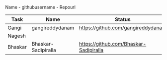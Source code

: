 Name - githubusername - Repourl 

| Task | Name | Status
|------|-------|---------|
|Gangi | gangireddydanam| https://github.com/gangireddydanam
| Nagesh |               | 
| Bhaskar| Bhaskar-Sadipiralla| https://github.com/Bhaskar-Sadipiralla      |      